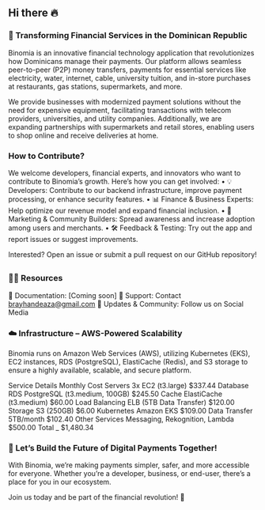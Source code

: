## Hi there 🔥

### 🚀 Transforming Financial Services in the Dominican Republic

Binomia is an innovative financial technology application that revolutionizes how Dominicans manage their payments. Our platform allows seamless peer-to-peer (P2P) money transfers, payments for essential services like electricity, water, internet, cable, university tuition, and in-store purchases at restaurants, gas stations, supermarkets, and more.

We provide businesses with modernized payment solutions without the need for expensive equipment, facilitating transactions with telecom providers, universities, and utility companies. Additionally, we are expanding partnerships with supermarkets and retail stores, enabling users to shop online and receive deliveries at home.

### How to Contribute?

We welcome developers, financial experts, and innovators who want to contribute to Binomia’s growth. Here’s how you can get involved:
	•	💡 Developers: Contribute to our backend infrastructure, improve payment processing, or enhance security features.
	•	📊 Finance & Business Experts: Help optimize our revenue model and expand financial inclusion.
	•	📢 Marketing & Community Builders: Spread awareness and increase adoption among users and merchants.
	•	🛠 Feedback & Testing: Try out the app and report issues or suggest improvements.

Interested? Open an issue or submit a pull request on our GitHub repository!

##
### 👩‍💻 Resources

📖 Documentation: [Coming soon]
📩 Support: Contact brayhandeaza@gmail.com
📢 Updates & Community: Follow us on Social Media

### ☁️ Infrastructure – AWS-Powered Scalability

Binomia runs on Amazon Web Services (AWS), utilizing Kubernetes (EKS), EC2 instances, RDS (PostgreSQL), ElastiCache (Redis), and S3 storage to ensure a highly available, scalable, and secure platform.

Service	Details	Monthly Cost
Servers	3x EC2 (t3.large)	$337.44
Database	RDS PostgreSQL (t3.medium, 100GB)	$245.50
Cache	ElastiCache (t3.medium)	$60.00
Load Balancing	ELB (5TB Data Transfer)	$120.00
Storage	S3 (250GB)	$6.00
Kubernetes	Amazon EKS	$109.00
Data Transfer	5TB/month	$102.40
Other Services	Messaging, Rekognition, Lambda	$500.00
Total	_	$1,480.34

### 🧙 Let’s Build the Future of Digital Payments Together!

With Binomia, we’re making payments simpler, safer, and more accessible for everyone. Whether you’re a developer, business, or end-user, there’s a place for you in our ecosystem.

Join us today and be part of the financial revolution! 🚀
